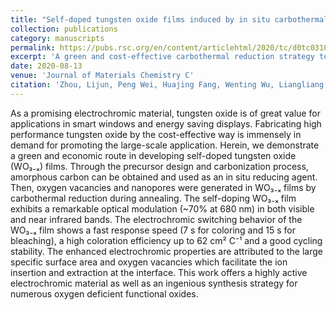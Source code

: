 ```yaml
---
title: "Self-doped tungsten oxide films induced by in situ carbothermal reduction for high performance electrochromic devices"
collection: publications
category: manuscripts
permalink: https://pubs.rsc.org/en/content/articlehtml/2020/tc/d0tc03103h
excerpt: 'A green and cost-effective carbothermal reduction strategy to fabricate self-doped tungsten oxide films with enhanced electrochromic performance.'
date: 2020-08-13
venue: 'Journal of Materials Chemistry C'
citation: 'Zhou, Lijun, Peng Wei, Huajing Fang, Wenting Wu, Liangliang Wu, and Hong Wang. "Self-doped tungsten oxide films induced by in situ carbothermal reduction for high performance electrochromic devices." Journal of Materials Chemistry C 8, no. 40 (2020): 13999-14006.'
---
```

As a promising electrochromic material, tungsten oxide is of great value for applications in smart windows and energy saving displays. Fabricating high performance tungsten oxide by the cost-effective way is immensely in demand for promoting the large-scale application. Herein, we demonstrate a green and economic route in developing self-doped tungsten oxide (WO₃₋ₓ) films. Through the precursor design and carbonization process, amorphous carbon can be obtained and used as an in situ reducing agent. Then, oxygen vacancies and nanopores were generated in WO₃₋ₓ films by carbothermal reduction during annealing. The self-doping WO₃₋ₓ film exhibits a remarkable optical modulation (~70% at 680 nm) in both visible and near infrared bands. The electrochromic switching behavior of the WO₃₋ₓ film shows a fast response speed (7 s for coloring and 15 s for bleaching), a high coloration efficiency up to 62 cm² C⁻¹ and a good cycling stability. The enhanced electrochromic properties are attributed to the large specific surface area and oxygen vacancies which facilitate the ion insertion and extraction at the interface. This work offers a highly active electrochromic material as well as an ingenious synthesis strategy for numerous oxygen deficient functional oxides.